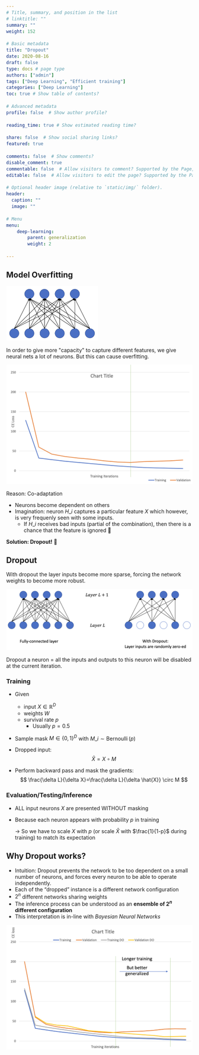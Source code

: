 ```yaml
---
# Title, summary, and position in the list
# linktitle: ""
summary: ""
weight: 152

# Basic metadata
title: "Dropout"
date: 2020-08-16
draft: false
type: docs # page type
authors: ["admin"]
tags: ["Deep Learning", "Efficient training"]
categories: ["Deep Learning"]
toc: true # Show table of contents?

# Advanced metadata
profile: false  # Show author profile?

reading_time: true # Show estimated reading time?

share: false  # Show social sharing links?
featured: true

comments: false  # Show comments?
disable_comment: true
commentable: false  # Allow visitors to comment? Supported by the Page, Post, and Docs content types.
editable: false  # Allow visitors to edit the page? Supported by the Page, Post, and Docs content types.

# Optional header image (relative to `static/img/` folder).
header:
  caption: ""
  image: ""

# Menu
menu: 
    deep-learning:
        parent: generalization
        weight: 2

---
```


## Model Overfitting

<img src="https://raw.githubusercontent.com/EckoTan0804/upic-repo/master/uPic/截屏2020-08-23%2022.00.46.png" alt="截屏2020-08-23 22.00.46" style="zoom:50%;" />

In order to give more "capacity"  to capture different features, we give neural nets a lot of neurons. But this can cause overfitting.

<img src="https://raw.githubusercontent.com/EckoTan0804/upic-repo/master/uPic/截屏2020-08-23%2021.59.37.png" alt="截屏2020-08-23 21.59.37" style="zoom: 50%;" />

Reason: Co-adaptation

- Neurons become dependent on others
- Imagination: neuron $H\_i$ captures a particular feature $X$ which however, is very frequenly seen with some inputs.
  - If $H\_i$ receives bad inputs (partial of the combination), then there is a chance that the feature is ignored 🤪

**Solution: Dropout!** :muscle:

## Dropout

With dropout the layer inputs become more sparse, forcing the network weights to become more robust.

![截屏2020-08-23 22.06.16](https://raw.githubusercontent.com/EckoTan0804/upic-repo/master/uPic/截屏2020-08-23%2022.06.16.png)

Dropout a neuron = all the inputs and outputs to this neuron will be disabled at the current iteration.

### Training

- Given 

  - input $X \in \mathbb{R}^D$ 
  - weights $W$ 
  - survival rate $p$
    - Usually $p=0.5$

- Sample mask $M \in \{0, 1\}^D$ with $M\_i \sim \operatorname{Bernoulli}(p)$

- Dropped input:
  $$
  \hat{X} = X \circ M
  $$

- Perform backward pass and mask the gradients:
  $$
  \frac{\delta L}{\delta X}=\frac{\delta L}{\delta \hat{X}} \circ M
  $$

### Evaluation/Testing/Inference

- ALL input neurons $X$ are presented WITHOUT masking

- Because each neuron appears with probability $p$ in training 

  $\to$ So we have to scale $X$ with $p$ (or scale $\hat{X}$ with $\frac{1}{1-p}$ during training) to match its expectation



## Why Dropout works?

- Intuition: Dropout prevents the network to be too dependent on a small number of neurons, and forces every neuron to be able to operate independently.
- Each of the “dropped” instance is a different network configuration
- $2^n$ different networks sharing weights
- The inference process can be understood as an **ensemble of $2^n$ different configuration**
- This interpretation is in-line with *Bayesian Neural Networks*

<img src="https://raw.githubusercontent.com/EckoTan0804/upic-repo/master/uPic/截屏2020-08-23%2022.20.36.png" alt="截屏2020-08-23 22.20.36" style="zoom: 50%;" />